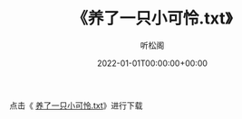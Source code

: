 ﻿---
title:  《养了一只小可怜.txt》
date:   2022-01-01T00:00:00+00:00
author: 听松阁
layout: post
permalink: /养了一只小可怜/
categories: 小说
tags: [小说]
---

点击《 [养了一只小可怜.txt](http://img.660000.xyz/bookstukust/book/bntxt/10/养了一只小可怜.txt)》进行下载